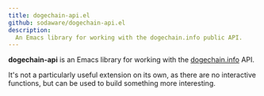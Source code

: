 ```yaml
---
title: dogechain-api.el
github: sodaware/dogechain-api.el
description:
  An Emacs library for working with the dogechain.info public API.
---
```


**dogechain-api** is an Emacs library for working with the [dogechain.info](http://dogechain.info) API.

It's not a particularly useful extension on its own, as there are no interactive functions, but can be used to build something more interesting.
